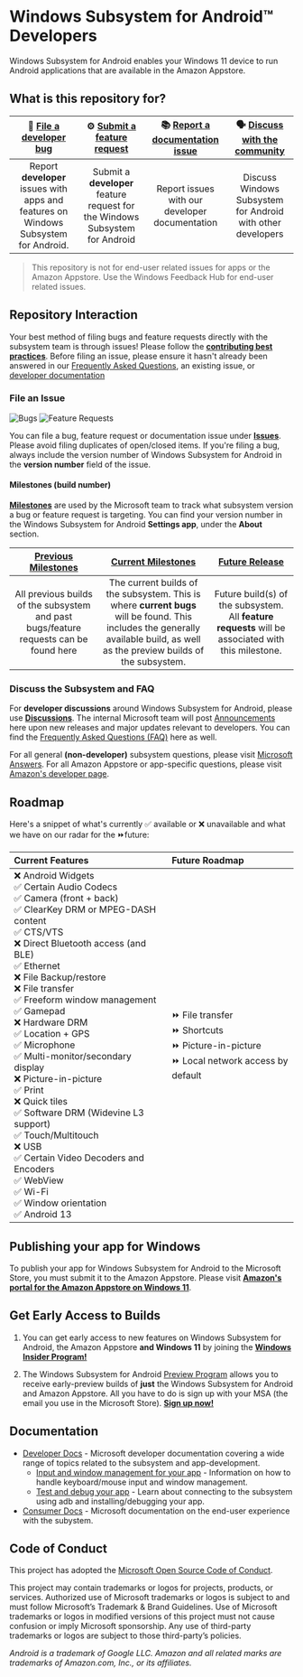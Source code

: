 ﻿# Windows Subsystem for Android:tm: Developers

Windows Subsystem for Android enables your Windows 11 device to run Android applications that are available in the Amazon Appstore.

## What is this repository for?

|:bug: [File a developer bug](https://github.com/microsoft/WSA/issues/new?assignees=&labels=triage-needed%2Cbug&template=bug_report.yml) | :gear: [Submit a feature request](https://github.com/microsoft/WSA/issues/new?assignees=&labels=triage-needed%2Cfeature-request&template=feature_request.yml) | :books: [Report a documentation issue](https://github.com/microsoft/WSA/issues/new?assignees=&labels=Issue-Docs%2CTriage-Needed&template=documentation_issue.yml) | :speaking_head: [Discuss with the community](https://github.com/microsoft/WSA/discussions)|
|:--:|:--:|:--:|:--:|
|Report **developer** issues with apps and features on Windows Subsystem for Android. | Submit a **developer** feature request for the Windows Subsystem for Android | Report issues with our developer documentation | Discuss Windows Subsystem for Android with other developers

> This repository is not for end-user related issues for apps or the Amazon Appstore. Use the Windows Feedback Hub for end-user related issues.

## Repository Interaction

Your best method of filing bugs and feature requests directly with the subsystem team is through issues! Please follow the **[contributing best practices](CONTRIBUTING.md)**. Before filing an issue, please ensure it hasn't already been answered in our [Frequently Asked Questions](https://github.com/microsoft/WSA/discussions/51), an existing issue, or [developer documentation](https://docs.microsoft.com/windows/android/wsa)

### File an Issue

![Bugs](https://img.shields.io/github/issues/microsoft/wsa/bug?label=Bugs) ![Feature Requests](https://img.shields.io/github/issues/microsoft/wsa/feature-request?color=blue&label=Feature%20Requests)

You can file a bug, feature request or documentation issue under **[Issues](https://github.com/microsoft/WSA/issues)**. Please avoid filing duplicates of open/closed items. If you're filing a bug, always include the version number of Windows Subsystem for Android in the **version number** field of the issue.

#### Milestones (build number)

**[Milestones](https://github.com/microsoft/WSA/milestones?direction=asc&sort=title&state=open)** are used by the Microsoft team to track what subsystem version a bug or feature request is targeting. You can find your version number in the Windows Subsystem for Android **Settings app**, under the **About** section.

|[Previous Milestones](https://github.com/microsoft/WSA/milestones?state=closed) | [Current Milestones](https://github.com/microsoft/WSA/milestones?direction=asc&sort=title&state=open) | [Future Release](https://github.com/microsoft/WSA/milestone/8)
|:--:|:--:|:--:|
All previous builds of the subsystem and past bugs/feature requests can be found here | The current builds of the subsystem. This is where **current bugs** will be found. This includes the generally available build, as well as the preview builds of the subsystem. | Future build(s) of the subsystem. All **feature requests** will be associated with this milestone.

### Discuss the Subsystem and FAQ

For **developer discussions** around Windows Subsystem for Android, please use **[Discussions](https://github.com/microsoft/WSA/discussions)**.
 The internal Microsoft team will post [Announcements](https://github.com/microsoft/WSA/discussions/categories/announcements) here upon new releases and major updates relevant to developers. You can find the [Frequently Asked Questions (FAQ)](https://github.com/microsoft/WSA/discussions/51) here as well.

For all general **(non-developer)** subsystem questions, please visit [Microsoft Answers](https://learn.microsoft.com/en-us/answers/topics/windows-subsystem-for-android.html). For all Amazon Appstore or app-specific questions, please visit [Amazon's developer page](https://developer.amazon.com/apps-and-games/appstore-on-windows-11).

## Roadmap

Here's a snippet of what's currently :white_check_mark: available or :x: unavailable and what we have on our radar for the :fast_forward:future:

Current Features| Future Roadmap |
|:--|:--|
:x: Android Widgets <br> :white_check_mark: Certain Audio Codecs <br> :white_check_mark: Camera (front + back)	<br> :white_check_mark: ClearKey DRM or MPEG-DASH content <br> :white_check_mark: CTS/VTS <br> :x: Direct Bluetooth access (and BLE) <br> :white_check_mark: Ethernet <br> :x: File Backup/restore <br> :x: File transfer <br> :white_check_mark: Freeform window management <br> :white_check_mark: Gamepad <br> :x: Hardware DRM <br> :white_check_mark: Location + GPS <br> :white_check_mark: Microphone <br> :white_check_mark: Multi-monitor/secondary display <br> :x: Picture-in-picture <br> :white_check_mark: Print <br> :x: Quick tiles <br> :white_check_mark: Software DRM (Widevine L3 support) <br> :white_check_mark: Touch/Multitouch <br> :x: USB <br> :white_check_mark: Certain Video Decoders and Encoders <br> :white_check_mark: WebView <br> :white_check_mark: Wi-Fi <br> :white_check_mark: Window orientation <br> :white_check_mark: Android 13 | :fast_forward: File transfer <br> :fast_forward: Shortcuts <br> :fast_forward: Picture-in-picture <br> :fast_forward: Local network access by default

## Publishing your app for Windows

To publish your app for Windows Subsystem for Android to the Microsoft Store, you must submit it to the Amazon Appstore. Please visit **[Amazon's portal for the Amazon Appstore on Windows 11](https://developer.amazon.com/apps-and-games/appstore-on-windows-11)**.

## Get Early Access to Builds

1. You can get early access to new features on Windows Subsystem for Android, the Amazon Appstore **and Windows 11** by joining the **[Windows Insider Program!](https://insider.windows.com/getting-started)**

2. The Windows Subsystem for Android [Preview Program](https://learn.microsoft.com/en-us/windows/android/wsa/preview-program) allows you to receive early-preview builds of **just** the Windows Subsystem for Android and Amazon Appstore. All you have to do is sign up with your MSA (the email you use in the Microsoft Store). **[Sign up now!](https://forms.office.com/Pages/ResponsePage.aspx?id=v4j5cvGGr0GRqy180BHbRxmldwLByptEu0fsWe3hlg1UNjYyVlFWV0UwTFk4U1dUQktOMzIyWFE4Qy4u)**

## Documentation

- [Developer Docs](https://docs.microsoft.com/windows/android/wsa) - Microsoft developer documentation covering a wide range of topics related to the subsystem and app-development.
  - [Input and window management for your app](https://docs.microsoft.com/windows/android/wsa#input-compatibility-considerations-for-windows-devices) - Information on how to handle keyboard/mouse input and window management.
  - [Test and debug your app](https://docs.microsoft.com/windows/android/wsa#test-and-debug) - Learn about connecting to the subsystem using adb and installing/debugging your app.
- [Consumer Docs](https://support.microsoft.com/windows/abed2335-81bf-490a-92e5-fe01b66e5c48) - Microsoft documentation on the end-user experience with the subystem.

## Code of Conduct  

This project has adopted the [Microsoft Open Source Code of Conduct][oss-conduct-code].

[oss-conduct-code]: CODE_OF_CONDUCT.md

This project may contain trademarks or logos for projects, products, or services. Authorized use of Microsoft trademarks or logos is subject to and must follow Microsoft’s Trademark & Brand Guidelines. Use of Microsoft trademarks or logos in modified versions of this project must not cause confusion or imply Microsoft sponsorship. Any use of third-party trademarks or logos are subject to those third-party’s policies.

*Android is a trademark of Google LLC. Amazon and all related marks are trademarks of Amazon.com, Inc., or its affiliates.*
